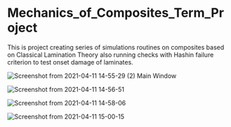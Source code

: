 # Mechanics_of_Composites_Term_Project
This is project creating series of simulations routines on composites based on Classical Lamination Theory also running checks with Hashin failure criterion to test onset damage of laminates.

![Screenshot from 2021-04-11 14-55-29 (2)](https://user-images.githubusercontent.com/32813089/114308534-f6092880-9b01-11eb-85db-1c682e9726d7.png)
                                                                  Main Window
                                                                  
                                                                  
![Screenshot from 2021-04-11 14-56-51](https://user-images.githubusercontent.com/32813089/114308571-0faa7000-9b02-11eb-98ba-bc493441c1c8.png)


![Screenshot from 2021-04-11 14-58-06](https://user-images.githubusercontent.com/32813089/114308577-146f2400-9b02-11eb-9b82-5eb03967a6aa.png)


![Screenshot from 2021-04-11 15-00-15](https://user-images.githubusercontent.com/32813089/114308580-1802ab00-9b02-11eb-9d20-ef22eff7032b.png)
